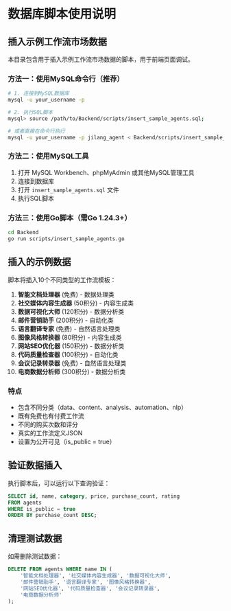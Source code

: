 # 数据库脚本使用说明

## 插入示例工作流市场数据

本目录包含用于插入示例工作流市场数据的脚本，用于前端页面调试。

### 方法一：使用MySQL命令行（推荐）

```bash
# 1. 连接到MySQL数据库
mysql -u your_username -p

# 2. 执行SQL脚本
mysql> source /path/to/Backend/scripts/insert_sample_agents.sql;

# 或者直接在命令行执行
mysql -u your_username -p jilang_agent < Backend/scripts/insert_sample_agents.sql
```

### 方法二：使用MySQL工具

1. 打开 MySQL Workbench、phpMyAdmin 或其他MySQL管理工具
2. 连接到数据库
3. 打开 `insert_sample_agents.sql` 文件
4. 执行SQL脚本

### 方法三：使用Go脚本（需Go 1.24.3+）

```bash
cd Backend
go run scripts/insert_sample_agents.go
```

## 插入的示例数据

脚本将插入10个不同类型的工作流模板：

1. **智能文档处理器** (免费) - 数据处理类
2. **社交媒体内容生成器** (50积分) - 内容生成类
3. **数据可视化大师** (120积分) - 数据分析类
4. **邮件营销助手** (200积分) - 自动化类
5. **语言翻译专家** (免费) - 自然语言处理类
6. **图像风格转换器** (80积分) - 内容生成类
7. **网站SEO优化器** (150积分) - 数据分析类
8. **代码质量检查器** (100积分) - 自动化类
9. **会议记录转录器** (免费) - 自然语言处理类
10. **电商数据分析师** (300积分) - 数据分析类

### 特点

- 包含不同分类（data、content、analysis、automation、nlp）
- 既有免费也有付费工作流
- 不同的购买次数和评分
- 真实的工作流定义JSON
- 设置为公开可见（is_public = true）

## 验证数据插入

执行脚本后，可以运行以下查询验证：

```sql
SELECT id, name, category, price, purchase_count, rating 
FROM agents 
WHERE is_public = true 
ORDER BY purchase_count DESC;
```

## 清理测试数据

如需删除测试数据：

```sql
DELETE FROM agents WHERE name IN (
    '智能文档处理器', '社交媒体内容生成器', '数据可视化大师',
    '邮件营销助手', '语言翻译专家', '图像风格转换器',
    '网站SEO优化器', '代码质量检查器', '会议记录转录器',
    '电商数据分析师'
);
``` 